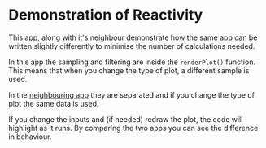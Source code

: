 # Demonstration of Reactivity

This app, along with it's [neighbour](https://shiny.aj2duncan.com/shiny/reactive/) demonstrate how the same app can be written slightly differently to minimise the number of calculations needed. 

In this app the sampling and filtering are inside the `renderPlot()` function. This means that when you change the type of plot, a different sample is used. 

In the [neighbouring app](https://shiny.aj2duncan.com/shiny/reactive/) they are separated and if you change the type of plot the same data is used.

If you change the inputs and (if needed) redraw the plot, the code will highlight as it runs. By comparing the two apps you can see the difference in behaviour. 